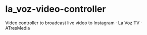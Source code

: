 # la_voz-video-controller
Video controller to broadcast live video to Instagram · La Voz TV · ATresMedia
